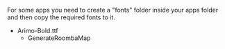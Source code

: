 For some apps you need to create a "fonts" folder inside your apps folder and then copy the required fonts to it.
- Arimo-Bold.ttf
  - GenerateRoombaMap